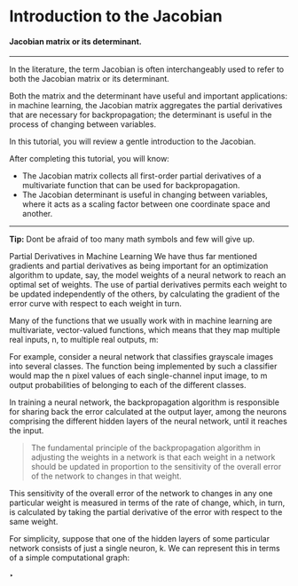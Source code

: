 # Introduction to the Jacobian
####  Jacobian matrix or its determinant.

---

In the literature, the term Jacobian is often interchangeably used to refer to both the Jacobian matrix or its determinant. 

Both the matrix and the determinant have useful and important applications: in machine learning, the Jacobian matrix aggregates the partial derivatives that are necessary for backpropagation; the determinant is useful in the process of changing between variables.

In this tutorial, you will review a gentle introduction to the Jacobian. 

After completing this tutorial, you will know:

* The Jacobian matrix collects all first-order partial derivatives of a multivariate function that can be used for backpropagation.
* The Jacobian determinant is useful in changing between variables, where it acts as a scaling factor between one coordinate space and another. 

---

<div class="alert alert-success">
<strong>Tip:</strong> Dont be afraid of too many math symbols and few will give up.
</div>

Partial Derivatives in Machine Learning
We have thus far mentioned gradients and partial derivatives as being important for an optimization algorithm to update, say, the model weights of a neural network to reach an optimal set of weights. The use of partial derivatives permits each weight to be updated independently of the others, by calculating the gradient of the error curve with respect to each weight in turn.

Many of the functions that we usually work with in machine learning are multivariate, vector-valued functions, which means that they map multiple real inputs, n,  to multiple real outputs, m:



For example, consider a neural network that classifies grayscale images into several classes. The function being implemented by such a classifier would map the n pixel values of each single-channel input image, to m output probabilities of belonging to each of the different classes. 

In training a neural network, the backpropagation algorithm is responsible for sharing back the error calculated at the output layer, among the neurons comprising the different hidden layers of the neural network, until it reaches the input. 

> The fundamental principle of the backpropagation algorithm in adjusting the weights in a network is that each weight in a network should be updated in proportion to the sensitivity of the overall error of the network to changes in that weight. 

This sensitivity of the overall error of the network to changes in any one particular weight is measured in terms of the rate of change, which, in turn, is calculated by taking the partial derivative of the error with respect to the same weight. 

For simplicity, suppose that one of the hidden layers of some particular network consists of just a single neuron, k. We can represent this in terms of a simple computational graph:

 

‣

            